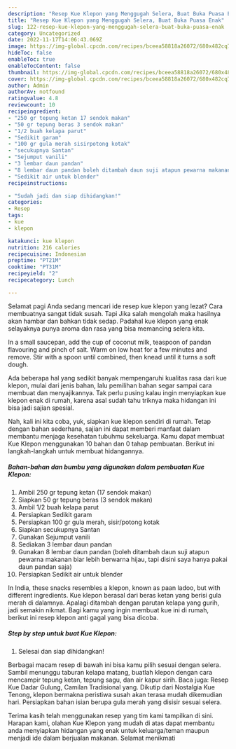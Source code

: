 ```yaml
---
description: "Resep Kue Klepon yang Menggugah Selera, Buat Buka Puasa Enak"
title: "Resep Kue Klepon yang Menggugah Selera, Buat Buka Puasa Enak"
slug: 122-resep-kue-klepon-yang-menggugah-selera-buat-buka-puasa-enak
category: Uncategorized
date: 2022-11-17T14:06:43.069Z
image: https://img-global.cpcdn.com/recipes/bceea58818a26072/680x482cq70/kue-klepon-foto-resep-utama.jpg
hideToc: false
enableToc: true
enableTocContent: false
thumbnail: https://img-global.cpcdn.com/recipes/bceea58818a26072/680x482cq70/kue-klepon-foto-resep-utama.jpg
cover: https://img-global.cpcdn.com/recipes/bceea58818a26072/680x482cq70/kue-klepon-foto-resep-utama.jpg
author: Admin
authorAv: notfound
ratingvalue: 4.8
reviewcount: 10
recipeingredient:
- "250 gr tepung ketan 17 sendok makan"
- "50 gr tepung beras 3 sendok makan"
- "1/2 buah kelapa parut"
- "Sedikit garam"
- "100 gr gula merah sisirpotong kotak"
- "secukupnya Santan"
- "Sejumput vanili"
- "3 lembar daun pandan"
- "8 lembar daun pandan boleh ditambah daun suji atapun pewarna makanan biar lebih berwarna hijau tapi disini saya hanya pakai daun pandan saja"
- "Sedikit air untuk blender"
recipeinstructions:

- "Sudah jadi dan siap dihidangkan!"
categories:
- Resep
tags:
- kue
- klepon

katakunci: kue klepon 
nutrition: 216 calories
recipecuisine: Indonesian
preptime: "PT21M"
cooktime: "PT31M"
recipeyield: "2"
recipecategory: Lunch

---
```



Selamat pagi Anda sedang mencari ide resep kue klepon yang lezat? Cara membuatnya sangat tidak susah. Tapi Jika salah mengolah maka hasilnya akan hambar dan bahkan tidak sedap. Padahal kue klepon yang enak selayaknya punya aroma dan rasa yang bisa memancing selera kita.


In a small saucepan, add the cup of coconut milk, teaspoon of pandan flavouring and pinch of salt. Warm on low heat for a few minutes and remove. Stir with a spoon until combined, then knead until it turns a soft dough.

Ada beberapa hal yang sedikit banyak mempengaruhi kualitas rasa dari kue klepon, mulai dari jenis bahan, lalu pemilihan bahan segar sampai cara membuat dan menyajikannya. Tak perlu pusing kalau ingin menyiapkan kue klepon enak di rumah, karena asal sudah tahu triknya maka hidangan ini bisa jadi sajian spesial.


Nah, kali ini kita coba, yuk, siapkan kue klepon sendiri di rumah. Tetap dengan bahan sederhana, sajian ini dapat memberi manfaat dalam membantu menjaga kesehatan tubuhmu sekeluarga. Kamu dapat membuat Kue Klepon menggunakan 10 bahan dan 0 tahap pembuatan. Berikut ini langkah-langkah untuk membuat hidangannya.

<!--inarticleads1-->

##### Bahan-bahan dan bumbu yang digunakan dalam pembuatan Kue Klepon:

1. Ambil 250 gr tepung ketan (17 sendok makan)
1. Siapkan 50 gr tepung beras (3 sendok makan)
1. Ambil 1/2 buah kelapa parut
1. Persiapkan Sedikit garam
1. Persiapkan 100 gr gula merah, sisir/potong kotak
1. Siapkan secukupnya Santan
1. Gunakan Sejumput vanili
1. Sediakan 3 lembar daun pandan
1. Gunakan 8 lembar daun pandan (boleh ditambah daun suji atapun pewarna makanan biar lebih berwarna hijau, tapi disini saya hanya pakai daun pandan saja)
1. Persiapkan Sedikit air untuk blender


In India, these snacks resembles a klepon, known as paan ladoo, but with different ingredients. Kue klepon berasal dari beras ketan yang berisi gula merah di dalamnya. Apalagi ditambah dengan parutan kelapa yang gurih, jadi semakin nikmat. Bagi kamu yang ingin membuat kue ini di rumah, berikut ini resep klepon anti gagal yang bisa dicoba. 

<!--inarticleads2-->

##### Step by step untuk buat Kue Klepon:


1. Selesai dan siap dihidangkan!

Berbagai macam resep di bawah ini bisa kamu pilih sesuai dengan selera. Sambil menunggu taburan kelapa matang, buatlah klepon dengan cara mencampir tepung ketan, tepung sagu, dan air kapur sirih. Baca juga: Resep Kue Dadar Gulung, Camilan Tradisional yang. Dikutip dari Nostalgia Kue Tenong, klepon bermakna peristiwa susah akan terasa mudah dikemudian hari. Persiapkan bahan isian berupa gula merah yang disisir sesuai selera. 

Terima kasih telah menggunakan resep yang tim kami tampilkan di sini. Harapan kami, olahan Kue Klepon yang mudah di atas dapat membantu anda menyiapkan hidangan yang enak untuk keluarga/teman maupun menjadi ide dalam berjualan makanan. Selamat menikmati
